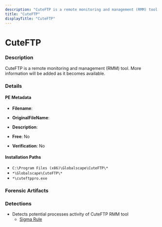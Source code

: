 ```yaml
---
description: "CuteFTP is a remote monitoring and management (RMM) tool. More information will be added as it becomes available."
title: "CuteFTP"
displayTitle: "CuteFTP"
---
```




# CuteFTP


### Description

CuteFTP is a remote monitoring and management (RMM) tool. More information will be added as it becomes available.




### Details


#### PE Metadata
- **Filename**: 
- **OriginalFileName**: 
- **Description**: 


- **Free**: No

- **Verification**: No




#### Installation Paths
- `C:\Program Files (x86)\Globalscape\CuteFTP\*`
- `*\Globalscape\CuteFTP\*`
- `*\cuteftppro.exe`

### Forensic Artifacts






### Detections
- Detects potential processes activity of CuteFTP RMM tool
  - [Sigma Rule](https://github.com/magicsword-io/LOLRMM/blob/main/detections/sigma/cuteftp_processes_sigma.yml)




